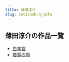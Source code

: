 ```yaml
---
title: 薄田淳介
slug: botianchunjiefa
---
```


## 薄田淳介の作品一覧

- [白羊宮](baiyanggong58)
- [若葉の雨](ruoxienoyua6)
